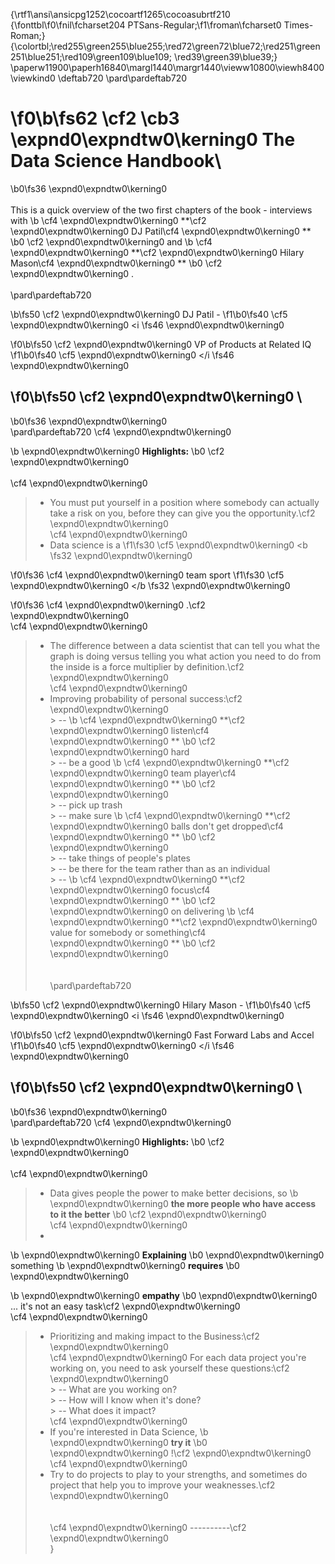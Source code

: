{\rtf1\ansi\ansicpg1252\cocoartf1265\cocoasubrtf210
{\fonttbl\f0\fnil\fcharset204 PTSans-Regular;\f1\froman\fcharset0 Times-Roman;}
{\colortbl;\red255\green255\blue255;\red72\green72\blue72;\red251\green251\blue251;\red109\green109\blue109;
\red39\green39\blue39;}
\paperw11900\paperh16840\margl1440\margr1440\vieww10800\viewh8400\viewkind0
\deftab720
\pard\pardeftab720

\f0\b\fs62 \cf2 \cb3 \expnd0\expndtw0\kerning0
The Data Science Handbook\
=======================
\b0\fs36 \expnd0\expndtw0\kerning0
\
\
This is a quick overview of the two first chapters of the book - interviews with 
\b \cf4 \expnd0\expndtw0\kerning0
**\cf2 \expnd0\expndtw0\kerning0
DJ Patil\cf4 \expnd0\expndtw0\kerning0
**
\b0 \cf2 \expnd0\expndtw0\kerning0
 and 
\b \cf4 \expnd0\expndtw0\kerning0
**\cf2 \expnd0\expndtw0\kerning0
Hilary Mason\cf4 \expnd0\expndtw0\kerning0
**
\b0 \cf2 \expnd0\expndtw0\kerning0
.\
\
\pard\pardeftab720

\b\fs50 \cf2 \expnd0\expndtw0\kerning0
DJ Patil - 
\f1\b0\fs40 \cf5 \expnd0\expndtw0\kerning0
<i
\fs46 \expnd0\expndtw0\kerning0
>
\f0\b\fs50 \cf2 \expnd0\expndtw0\kerning0
VP of Products at Related IQ
\f1\b0\fs40 \cf5 \expnd0\expndtw0\kerning0
</i
\fs46 \expnd0\expndtw0\kerning0
>
\f0\b\fs50 \cf2 \expnd0\expndtw0\kerning0
\
-------------
\b0\fs36 \expnd0\expndtw0\kerning0
\
\pard\pardeftab720
\cf4 \expnd0\expndtw0\kerning0
> 
\b \expnd0\expndtw0\kerning0
**Highlights:**
\b0 \cf2 \expnd0\expndtw0\kerning0
\
\
\cf4 \expnd0\expndtw0\kerning0
> - You must put yourself in a position where somebody can actually take a risk on you, before they can give you the opportunity.\cf2 \expnd0\expndtw0\kerning0
\
\cf4 \expnd0\expndtw0\kerning0
> - Data science is a 
\f1\fs30 \cf5 \expnd0\expndtw0\kerning0
<b
\fs32 \expnd0\expndtw0\kerning0
>
\f0\fs36 \cf4 \expnd0\expndtw0\kerning0
team sport
\f1\fs30 \cf5 \expnd0\expndtw0\kerning0
</b
\fs32 \expnd0\expndtw0\kerning0
>
\f0\fs36 \cf4 \expnd0\expndtw0\kerning0
.\cf2 \expnd0\expndtw0\kerning0
\
\cf4 \expnd0\expndtw0\kerning0
> - The difference between a data scientist that can tell you what the graph is doing versus telling you what action you need to do from the inside is a force multiplier by definition.\cf2 \expnd0\expndtw0\kerning0
\
\cf4 \expnd0\expndtw0\kerning0
> - Improving probability of personal success:\cf2 \expnd0\expndtw0\kerning0
\
	> -- 
\b \cf4 \expnd0\expndtw0\kerning0
**\cf2 \expnd0\expndtw0\kerning0
listen\cf4 \expnd0\expndtw0\kerning0
**
\b0 \cf2 \expnd0\expndtw0\kerning0
 hard\
	> -- be a good 
\b \cf4 \expnd0\expndtw0\kerning0
**\cf2 \expnd0\expndtw0\kerning0
team player\cf4 \expnd0\expndtw0\kerning0
**
\b0 \cf2 \expnd0\expndtw0\kerning0
\
	> -- pick up trash\
	> -- make sure 
\b \cf4 \expnd0\expndtw0\kerning0
**\cf2 \expnd0\expndtw0\kerning0
balls don't get dropped\cf4 \expnd0\expndtw0\kerning0
**
\b0 \cf2 \expnd0\expndtw0\kerning0
\
	> -- take things of people's plates\
	> -- be there for the team rather than as an individual\
	> -- 
\b \cf4 \expnd0\expndtw0\kerning0
**\cf2 \expnd0\expndtw0\kerning0
focus\cf4 \expnd0\expndtw0\kerning0
**
\b0 \cf2 \expnd0\expndtw0\kerning0
 on delivering 
\b \cf4 \expnd0\expndtw0\kerning0
**\cf2 \expnd0\expndtw0\kerning0
value for somebody or something\cf4 \expnd0\expndtw0\kerning0
**
\b0 \cf2 \expnd0\expndtw0\kerning0
\
\
\
\pard\pardeftab720

\b\fs50 \cf2 \expnd0\expndtw0\kerning0
Hilary Mason - 
\f1\b0\fs40 \cf5 \expnd0\expndtw0\kerning0
<i
\fs46 \expnd0\expndtw0\kerning0
>
\f0\b\fs50 \cf2 \expnd0\expndtw0\kerning0
Fast Forward Labs and Accel
\f1\b0\fs40 \cf5 \expnd0\expndtw0\kerning0
</i
\fs46 \expnd0\expndtw0\kerning0
>
\f0\b\fs50 \cf2 \expnd0\expndtw0\kerning0
\
-------------
\b0\fs36 \expnd0\expndtw0\kerning0
\
\pard\pardeftab720
\cf4 \expnd0\expndtw0\kerning0
> 
\b \expnd0\expndtw0\kerning0
**Highlights:**
\b0 \cf2 \expnd0\expndtw0\kerning0
\
\
\cf4 \expnd0\expndtw0\kerning0
> - Data gives people the power to make better decisions, so 
\b \expnd0\expndtw0\kerning0
**the more people who have access to it the better**
\b0 \cf2 \expnd0\expndtw0\kerning0
\
\cf4 \expnd0\expndtw0\kerning0
> - 
\b \expnd0\expndtw0\kerning0
**Explaining**
\b0 \expnd0\expndtw0\kerning0
 something 
\b \expnd0\expndtw0\kerning0
**requires**
\b0 \expnd0\expndtw0\kerning0
 
\b \expnd0\expndtw0\kerning0
**empathy**
\b0 \expnd0\expndtw0\kerning0
... it's not an easy task\cf2 \expnd0\expndtw0\kerning0
\
\cf4 \expnd0\expndtw0\kerning0
> - Prioritizing and making impact to the Business:\cf2 \expnd0\expndtw0\kerning0
\
\cf4 \expnd0\expndtw0\kerning0
> For each data project you're working on, you need to ask yourself these questions:\cf2 \expnd0\expndtw0\kerning0
\
	> -- What are you working on?\
	> -- How will I know when it's done?\
	> -- What does it impact?\
\cf4 \expnd0\expndtw0\kerning0
> - If you're interested in Data Science, 
\b \expnd0\expndtw0\kerning0
**try it**
\b0 \expnd0\expndtw0\kerning0
!\cf2 \expnd0\expndtw0\kerning0
\
\cf4 \expnd0\expndtw0\kerning0
> - Try to do projects to play to your strengths, and sometimes do project that help you to improve your weaknesses.\cf2 \expnd0\expndtw0\kerning0
\
\
\
\cf4 \expnd0\expndtw0\kerning0
----------\cf2 \expnd0\expndtw0\kerning0
\
}